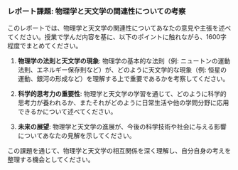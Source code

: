 ### レポート課題: 物理学と天文学の関連性についての考察

このレポートでは、物理学と天文学の関連性についてあなたの意見や主張を述べてください。授業で学んだ内容を基に、以下のポイントに触れながら、1600字程度でまとめてください。

1. **物理学の法則と天文学の現象**: 物理学の基本的な法則（例: ニュートンの運動法則、エネルギー保存則など）が、どのように天文学的な現象（例: 恒星の運動、銀河の形成など）を理解する上で重要であるかを考察してください。

2. **科学的思考力の重要性**: 物理学と天文学の学習を通じて、どのように科学的思考力が養われるか、またそれがどのように日常生活や他の学問分野に応用できるかについて述べてください。

3. **未来の展望**: 物理学と天文学の進展が、今後の科学技術や社会に与える影響についてあなたの見解を示してください。

この課題を通じて、物理学と天文学の相互関係を深く理解し、自分自身の考えを整理する機会としてください。